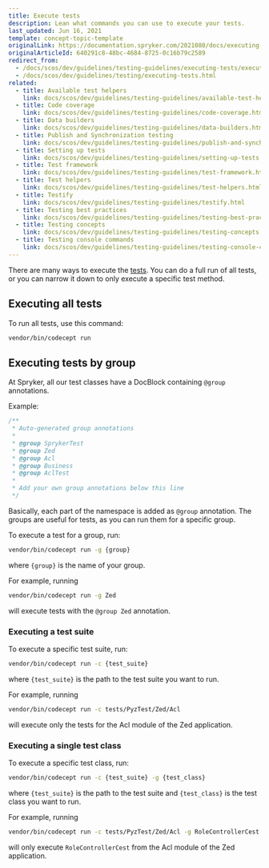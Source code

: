 ```yaml
---
title: Execute tests
description: Lean what commands you can use to execute your tests.
last_updated: Jun 16, 2021
template: concept-topic-template
originalLink: https://documentation.spryker.com/2021080/docs/executing-tests
originalArticleId: 640291c8-48bc-4684-8725-0c16b79c2589
redirect_from:
  - /docs/scos/dev/guidelines/testing-guidelines/executing-tests/execute-tests.html
  - /docs/scos/dev/guidelines/testing/executing-tests.html
related:
  - title: Available test helpers
    link: docs/scos/dev/guidelines/testing-guidelines/available-test-helpers.html
  - title: Code coverage
    link: docs/scos/dev/guidelines/testing-guidelines/code-coverage.html
  - title: Data builders
    link: docs/scos/dev/guidelines/testing-guidelines/data-builders.html
  - title: Publish and Synchronization testing
    link: docs/scos/dev/guidelines/testing-guidelines/publish-and-synchronization-testing.html
  - title: Setting up tests
    link: docs/scos/dev/guidelines/testing-guidelines/setting-up-tests.html
  - title: Test framework
    link: docs/scos/dev/guidelines/testing-guidelines/test-framework.html
  - title: Test helpers
    link: docs/scos/dev/guidelines/testing-guidelines/test-helpers.html
  - title: Testify
    link: docs/scos/dev/guidelines/testing-guidelines/testify.html
  - title: Testing best practices
    link: docs/scos/dev/guidelines/testing-guidelines/testing-best-practices.html
  - title: Testing concepts
    link: docs/scos/dev/guidelines/testing-guidelines/testing-concepts.html
  - title: Testing console commands
    link: docs/scos/dev/guidelines/testing-guidelines/testing-console-commands.html
---
```


There are many ways to execute the [tests](/docs/dg/dev/guidelines/testing-guidelines/test-framework.html). You can do a full run of all tests, or you can narrow it down to only execute a specific test method.

## Executing all tests

To run all tests, use this command:

```bash
vendor/bin/codecept run
```

## Executing tests by group

At Spryker, all our test classes have a DocBlock containing `@group` annotations.

Example:

```php
/**
 * Auto-generated group annotations
 *
 * @group SprykerTest
 * @group Zed
 * @group Acl
 * @group Business
 * @group AclTest
 *
 * Add your own group annotations below this line
 */
```

Basically, each part of the namespace is added as `@group` annotation.
The groups are useful for tests, as you can run them for a specific group.

To execute a test for a group, run:

```bash
vendor/bin/codecept run -g {group}
```

where `{group}` is the name of your group.

For example, running

```bash
vendor/bin/codecept run -g Zed
```

will execute tests with the `@group Zed` annotation.

### Executing a test suite

To execute a specific test suite, run:

```bash
vendor/bin/codecept run -c {test_suite}
```

where `{test_suite}` is the path to the test suite you want to run.

For example, running

```bash
vendor/bin/codecept run -c tests/PyzTest/Zed/Acl
```

will execute only the tests for the Acl module of the Zed application.


### Executing a single test class

To execute a specific test class, run:

```bash
vendor/bin/codecept run -c {test_suite} -g {test_class}
```

where `{test_suite}` is the path to the test suite  and `{test_class}` is the test class you want to run.

For example, running

```bash
vendor/bin/codecept run -c tests/PyzTest/Zed/Acl -g RoleControllerCest
```

will only execute `RoleControllerCest` from the Acl module of the Zed application.

